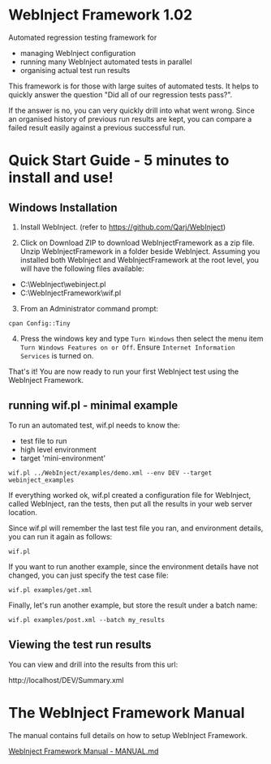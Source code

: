 # WebInject Framework 1.02

Automated regression testing framework for
* managing WebInject configuration
* running many WebInject automated tests in parallel
* organising actual test run results

This framework is for those with large suites of automated tests. It helps to quickly
answer the question "Did all of our regression tests pass?".

If the answer is no, you can very quickly drill into what went wrong. Since an organised history of previous run results are kept, you can compare a failed result easily against a previous successful run.

# Quick Start Guide - 5 minutes to install and use!

## Windows Installation

1. Install WebInject. (refer to https://github.com/Qarj/WebInject)

2. Click on Download ZIP to download WebInjectFramework as a zip file. Unzip WebInjectFramework
in a folder beside WebInject. Assuming you installed both WebInject and WebInjectFramework
at the root level, you will have the following files available:
  * C:\WebInject\webinject.pl
  * C:\WebInjectFramework\wif.pl


3. From an Administrator command prompt:
```
cpan Config::Tiny
```

4. Press the windows key and type `Turn Windows` then select the menu item `Turn Windows Features on or Off`. Ensure `Internet Information Services` is turned on.

That's it! You are now ready to run your first WebInject test using the WebInject Framework.

## running wif.pl - minimal example

To run an automated test, wif.pl needs to know the:
* test file to run
* high level environment
* target 'mini-environment'

```
wif.pl ../WebInject/examples/demo.xml --env DEV --target webinject_examples
```

If everything worked ok, wif.pl created a configuration file for WebInject, called
WebInject, ran the tests, then put all the results in your web server location.

Since wif.pl will remember the last test file you ran, and environment details, you
can run it again as follows:

```
wif.pl
```

If you want to run another example, since the environment details have not changed,
you can just specify the test case file:

```
wif.pl examples/get.xml
```

Finally, let's run another example, but store the result under a batch name:
```
wif.pl examples/post.xml --batch my_results
```

## Viewing the test run results

You can view and drill into the results from this url:

http://localhost/DEV/Summary.xml

# The WebInject Framework Manual

The manual contains full details on how to setup WebInject Framework.

[WebInject Framework Manual - MANUAL.md](MANUAL.md)
